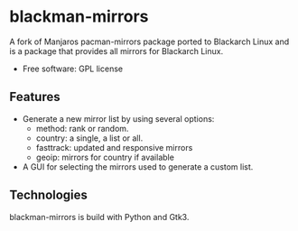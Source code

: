 # blackman-mirrors

A fork of Manjaros pacman-mirrors package ported to Blackarch Linux and is a package that provides all mirrors for Blackarch Linux.

- Free software: GPL license

## Features

- Generate a new mirror list by using several options:
    - method: rank or random.
    - country: a single, a list or all.
    - fasttrack: updated and responsive mirrors
    - geoip: mirrors for country if available
- A GUI for selecting the mirrors used to generate a custom list.

## Technologies

blackman-mirrors is build with Python and Gtk3.
